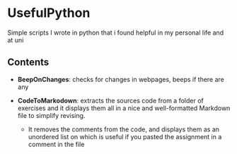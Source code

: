 # UsefulPython
Simple scripts I wrote in python that i found helpful in my personal life and at uni
## Contents
- **BeepOnChanges**: checks for changes in webpages, beeps if there are any

- **CodeToMarkodown**: extracts the sources code from a folder of exercises and it displays them all in a nice and well-formatted Markdown file to simplify revising.
     - It removes the comments from the code, and displays them as an unordered list on which is useful if you pasted the assignment in a comment in the file 

